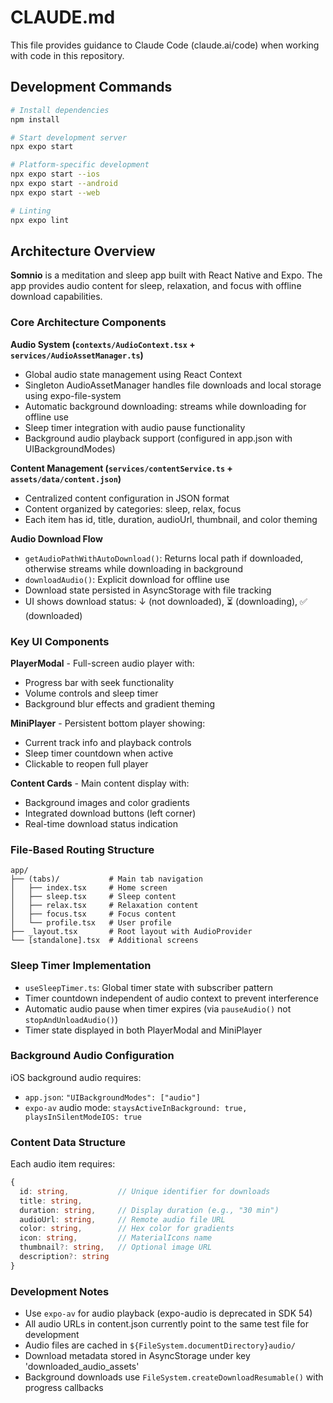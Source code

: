 # CLAUDE.md

This file provides guidance to Claude Code (claude.ai/code) when working with code in this repository.

## Development Commands

```bash
# Install dependencies
npm install

# Start development server
npx expo start

# Platform-specific development
npx expo start --ios
npx expo start --android
npx expo start --web

# Linting
npx expo lint
```

## Architecture Overview

**Somnio** is a meditation and sleep app built with React Native and Expo. The app provides audio content for sleep, relaxation, and focus with offline download capabilities.

### Core Architecture Components

**Audio System (`contexts/AudioContext.tsx` + `services/AudioAssetManager.ts`)**
- Global audio state management using React Context
- Singleton AudioAssetManager handles file downloads and local storage using expo-file-system
- Automatic background downloading: streams while downloading for offline use
- Sleep timer integration with audio pause functionality
- Background audio playback support (configured in app.json with UIBackgroundModes)

**Content Management (`services/contentService.ts` + `assets/data/content.json`)**
- Centralized content configuration in JSON format
- Content organized by categories: sleep, relax, focus
- Each item has id, title, duration, audioUrl, thumbnail, and color theming

**Audio Download Flow**
- `getAudioPathWithAutoDownload()`: Returns local path if downloaded, otherwise streams while downloading in background
- `downloadAudio()`: Explicit download for offline use
- Download state persisted in AsyncStorage with file tracking
- UI shows download status: ↓ (not downloaded), ⏳ (downloading), ✅ (downloaded)

### Key UI Components

**PlayerModal** - Full-screen audio player with:
- Progress bar with seek functionality
- Volume controls and sleep timer
- Background blur effects and gradient theming

**MiniPlayer** - Persistent bottom player showing:
- Current track info and playback controls
- Sleep timer countdown when active
- Clickable to reopen full player

**Content Cards** - Main content display with:
- Background images and color gradients
- Integrated download buttons (left corner)
- Real-time download status indication

### File-Based Routing Structure

```
app/
├── (tabs)/           # Main tab navigation
│   ├── index.tsx     # Home screen
│   ├── sleep.tsx     # Sleep content
│   ├── relax.tsx     # Relaxation content
│   ├── focus.tsx     # Focus content
│   └── profile.tsx   # User profile
├── _layout.tsx       # Root layout with AudioProvider
└── [standalone].tsx  # Additional screens
```

### Sleep Timer Implementation

- `useSleepTimer.ts`: Global timer state with subscriber pattern
- Timer countdown independent of audio context to prevent interference
- Automatic audio pause when timer expires (via `pauseAudio()` not `stopAndUnloadAudio()`)
- Timer state displayed in both PlayerModal and MiniPlayer

### Background Audio Configuration

iOS background audio requires:
- `app.json`: `"UIBackgroundModes": ["audio"]`
- `expo-av` audio mode: `staysActiveInBackground: true, playsInSilentModeIOS: true`

### Content Data Structure

Each audio item requires:
```typescript
{
  id: string,           // Unique identifier for downloads
  title: string,
  duration: string,     // Display duration (e.g., "30 min")
  audioUrl: string,     // Remote audio file URL
  color: string,        // Hex color for gradients
  icon: string,         // MaterialIcons name
  thumbnail?: string,   // Optional image URL
  description?: string
}
```

### Development Notes

- Use `expo-av` for audio playback (expo-audio is deprecated in SDK 54)
- All audio URLs in content.json currently point to the same test file for development
- Audio files are cached in `${FileSystem.documentDirectory}audio/`
- Download metadata stored in AsyncStorage under key 'downloaded_audio_assets'
- Background downloads use `FileSystem.createDownloadResumable()` with progress callbacks